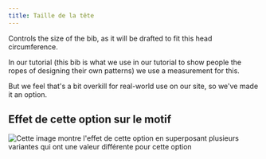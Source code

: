 ```yaml
---
title: Taille de la tête
---
```


Controls the size of the bib, as it will be drafted to fit this head circumference.

In our tutorial (this bib is what we use in our tutorial to show people the ropes of designing their own patterns) we use a measurement for this.

But we feel that's a bit overkill for real-world use on our site, so we've made it an option.

## Effet de cette option sur le motif

![Cette image montre l'effet de cette option en superposant plusieurs variantes qui ont une valeur différente pour cette option](bob_headsize_sample.svg "Effet de cette option sur le motif")
